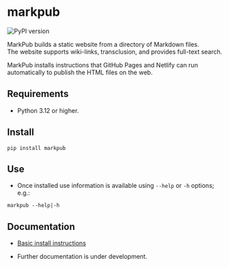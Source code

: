 # markpub  

![PyPI version](https://img.shields.io/pypi/v/markpub)  

MarkPub builds a static website from a directory of Markdown files.  
The website supports wiki-links, transclusion, and provides full-text
search.  

MarkPub installs instructions that GitHub Pages and Netlify can run automatically to publish the HTML files on the web.

## Requirements

- Python 3.12 or higher.

## Install

``` shell
pip install markpub
```  

## Use

- Once installed use information is available using `--help` or `-h`
  options; e.g.:  

``` shell
markpub --help|-h
```

## Documentation  

- [Basic install instructions](https://markpub.org/documentation/markpub_basic_install)

- Further documentation is under development.  




